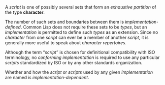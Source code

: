  



A *script* is one of possibly several sets that form an *exhaustive partition* of the type **character**. 



The number of such sets and boundaries between them is *implementation-defined*. Common Lisp does not require these sets to be *types*, but an *implementation* is permitted to define such *types* as an extension. Since no *character* from one *script* can ever be a member of another *script*, it is generally more useful to speak about *character repertoires*. 



Although the term “*script*” is chosen for definitional compatibility with ISO terminology, no *conforming implementation* is required to use any particular *scripts* standardized by ISO or by any other standards organization. 



Whether and how the *script* or *scripts* used by any given *implementation* are named is *implementation-dependent*. 



